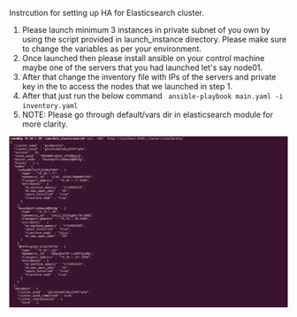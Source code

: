 Instrcution for setting up HA for Elasticsearch cluster.

1. Please launch minimum 3 instances in private subnet of you own by using the script provided in launch_instance directory. Please make sure to change the variables as per your environment.
2. Once launched then please install ansible on your control machine maybe one of the servers that you had launched let's say node01.
3. After that change the inventory file with IPs of the servers and private key in the to access the nodes that we launched in step 1.
6. After that just run the below command `
ansible-playbook main.yaml -i inventory.yaml`
7. NOTE: Please go through default/vars dir in elasticsearch module for more clarity.

 ![alt text](elasticsearch.png)
